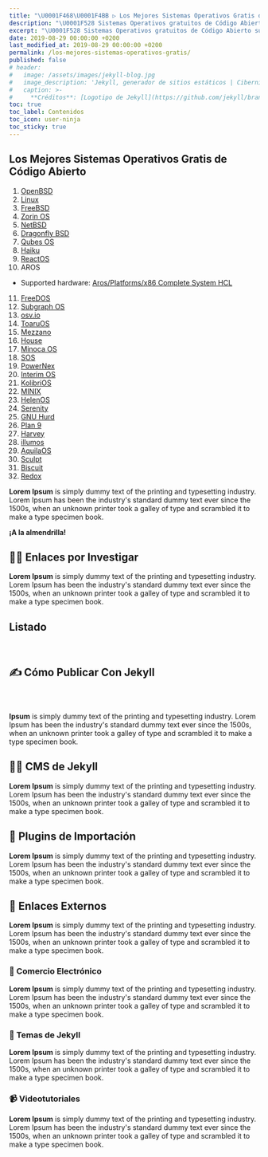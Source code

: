```yaml
---
title: "\U0001F468‍\U0001F4BB ▷ Los Mejores Sistemas Operativos Gratis de Código Abierto"
description: "\U0001F528 Sistemas Operativos gratuitos de Código Abierto sustitutos de Windows"
excerpt: "\U0001F528 Sistemas Operativos gratuitos de Código Abierto sustitutos de Windows"
date: 2019-08-29 00:00:00 +0200
last_modified_at: 2019-08-29 00:00:00 +0200
permalink: /los-mejores-sistemas-operativos-gratis/
published: false
# header:
#   image: /assets/images/jekyll-blog.jpg
#   image_description: 'Jekyll, generador de sitios estáticos | Ciberninjas'
#   caption: >-
#     **Créditos**: [Logotipo de Jekyll](https://github.com/jekyll/brand) extraído del repositorio de Marketing de Jekyll. Edición y montaje de Elaboración Propia
toc: true
toc_label: Contenidos
toc_icon: user-ninja
toc_sticky: true
---
```


## Los Mejores Sistemas Operativos Gratis de C&oacute;digo Abierto

1. [OpenBSD](https://www.openbsd.org/)
2. [Linux](https://en.wikipedia.org/wiki/Linux)
3. [FreeBSD](https://www.freebsd.org/)
4. [Zorin OS](https://zorinos.com/)
5. [NetBSD](https://www.netbsd.org/)
6. [Dragonfly BSD](https://www.dragonflybsd.org/)
7. [Qubes OS](https://www.qubes-os.org/)
8. [Haiku](https://www.haiku-os.org/)
9. [ReactOS](https://www.reactos.org/)
10. AROS
   - Supported hardware: [Aros/Platforms/x86 Complete System HCL](https://en.wikibooks.org/wiki/Aros/Platforms/x86_Complete_System_HCL)
11. [FreeDOS](https://www.freedos.org/)
12. [Subgraph OS](https://subgraph.com/)
13. [osv.io](http://osv.io/)
14. [ToaruOS](https://toaruos.org/)
15. [Mezzano](https://github.com/froggey/Mezzano)
16. [House](https://programatica.cs.pdx.edu/House/)
17. [Minoca OS](https://www.minocacorp.com/)
18. [SOS](https://github.com/sos-os/kernel)
19. [PowerNex](https://github.com/PowerNex/PowerNex)
20. [Interim OS](https://github.com/mntmn/interim)
21. [KolibriOS](https://www.kolibrios.org/en/)
22. [MINIX](https://www.minix3.org/)
23. [HelenOS](http://www.helenos.org/)
24. [Serenity](https://github.com/SerenityOS/serenity)
25. [GNU Hurd](https://www.gnu.org/software/hurd/index.html)
26. [Plan 9](https://bell-labs.com/plan9/)
27. [Harvey](https://harvey-os.org/)
28. [illumos](https://wiki.illumos.org/display/illumos/illumos+Home)
29. [AquilaOS](https://aquilaos.com/)
30. [Sculpt](https://genode.org/download/sculpt)
31. [Biscuit](https://github.com/mit-pdos/biscuit)
32. [Redox](https://www.redox-os.org/)

**Lorem Ipsum**&nbsp;is simply dummy text of the printing and typesetting industry. Lorem Ipsum has been the industry's standard dummy text ever since the 1500s, when an unknown printer took a galley of type and scrambled it to make a type specimen book.

**&iexcl;A la almendrilla\!**

## 🕵️‍♂️ Enlaces por Investigar

**Lorem Ipsum**&nbsp;is simply dummy text of the printing and typesetting industry. Lorem Ipsum has been the industry's standard dummy text ever since the 1500s, when an unknown printer took a galley of type and scrambled it to make a type specimen book.

## Listado

&nbsp;

## ✍ C&oacute;mo Publicar Con Jekyll

### &nbsp;

**Ipsum**&nbsp;is simply dummy text of the printing and typesetting industry. Lorem Ipsum has been the industry's standard dummy text ever since the 1500s, when an unknown printer took a galley of type and scrambled it to make a type specimen book.

## 👷‍♀️ CMS de Jekyll

**Lorem Ipsum**&nbsp;is simply dummy text of the printing and typesetting industry. Lorem Ipsum has been the industry's standard dummy text ever since the 1500s, when an unknown printer took a galley of type and scrambled it to make a type specimen book.

## 🔄 Plugins de Importaci&oacute;n

**Lorem Ipsum**&nbsp;is simply dummy text of the printing and typesetting industry. Lorem Ipsum has been the industry's standard dummy text ever since the 1500s, when an unknown printer took a galley of type and scrambled it to make a type specimen book.

## 🔗 Enlaces Externos

**Lorem Ipsum**&nbsp;is simply dummy text of the printing and typesetting industry. Lorem Ipsum has been the industry's standard dummy text ever since the 1500s, when an unknown printer took a galley of type and scrambled it to make a type specimen book.

### 🛒 Comercio Electr&oacute;nico

**Lorem Ipsum**&nbsp;is simply dummy text of the printing and typesetting industry. Lorem Ipsum has been the industry's standard dummy text ever since the 1500s, when an unknown printer took a galley of type and scrambled it to make a type specimen book.

### 🎨 Temas de Jekyll

**Lorem Ipsum**&nbsp;is simply dummy text of the printing and typesetting industry. Lorem Ipsum has been the industry's standard dummy text ever since the 1500s, when an unknown printer took a galley of type and scrambled it to make a type specimen book.

### 📹 Videotutoriales

**Lorem Ipsum**&nbsp;is simply dummy text of the printing and typesetting industry. Lorem Ipsum has been the industry's standard dummy text ever since the 1500s, when an unknown printer took a galley of type and scrambled it to make a type specimen book.
